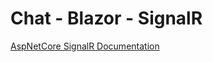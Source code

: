 # Chat - Blazor - SignalR
[AspNetCore SignalR Documentation](https://learn.microsoft.com/en-us/aspnet/core/tutorials/signalr?view=aspnetcore-7.0&tabs=visual-studio)
